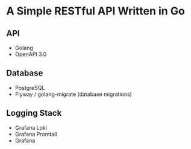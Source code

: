 # A Simple RESTful API Written in Go

## API

- Golang
- OpenAPI 3.0

## Database

- PostgreSQL
- Flyway / golang-migrate (database migrations)

## Logging Stack

- Grafana Loki
- Grafana Promtail
- Grafana

